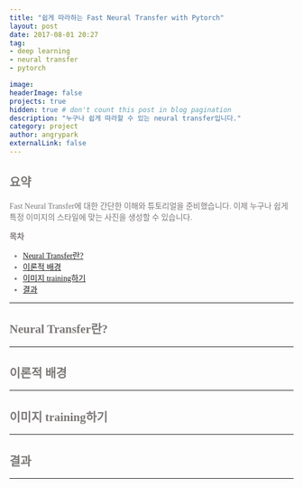 ```yaml
---
title: "쉽게 따라하는 Fast Neural Transfer with Pytorch"
layout: post
date: 2017-08-01 20:27
tag:
- deep learning
- neural transfer
- pytorch

image:
headerImage: false
projects: true
hidden: true # don't count this post in blog pagination
description: "누구나 쉽게 따라할 수 있는 neural transfer입니다."
category: project
author: angrypark
externalLink: false
---
```


<span style="color:#7C7877; font-family: 'Apple SD Gothic Neo'; font-weight:200">

## 요약

Fast Neural Transfer에 대한 간단한 이해와 튜토리얼을 준비했습니다. 이제 누구나 쉽게 특정 이미지의 스타일에 맞는 사진을 생성할 수 있습니다.

**목차**

- [Neural Transfer란?](#neural-transfer란)
- [이론적 배경](#이론적-배경)
- [이미지 training하기](#이미지-training하기)
- [결과](#결과)

---
## Neural Transfer란?

---
## 이론적 배경

---
## 이미지 training하기

---
## 결과

---
